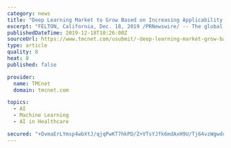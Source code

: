 ```yaml
---
category: news
title: "Deep Learning Market to Grow Based on Increasing Applicability in Automobiles & Healthcare Sectors Till 2025 | Million Insights"
excerpt: "FELTON, California, Dec. 18, 2019 /PRNewswire/ -- The global Deep Learning Market is estimated to touch US$ 10.2 billion by the completion of the prediction period. The market was appreciated by US$ 272.0 million in the year 2016. Growing applicability in the self-governing automobiles and healthcare businesses is likely to add considerably to ..."
publishedDateTime: 2019-12-18T10:26:00Z
sourceUrl: https://www.tmcnet.com/usubmit/-deep-learning-market-grow-based-increasing-applicability-automobiles-/2019/12/18/9071526.htm
type: article
quality: 8
heat: 8
published: false

provider:
  name: TMCnet
  domain: tmcnet.com

topics:
  - AI
  - Machine Learning
  - AI in Healthcare

secured: "+DvmaErLYmsp4wbXtJ/qjqPwKT7hkPD/Z+VTsYJfk6mdAxH9U/Tj64vzWgwdqJP9XtzCTQ1fIG8txB1282bA5WAiOqFwWzzWr7QESLRotLk12eknwco5fMcjKT4qYd/z7Lr/EpWm+1mYZT/AXnOFh1ilb8L6eFDj2Bznoo6/ybkGBXVKwkd8q9W1BEuC3UawqoJo4p5QxqkVNq6FlQQwGArINIR6U/BWAF0/QHMT/RXQ0EtLd+IAT29EZW+TFfL4oXANQOiojiqTjoWiYhH5HQ==;ZXDHduPxFQz/Je3dZExeUw=="
---
```


